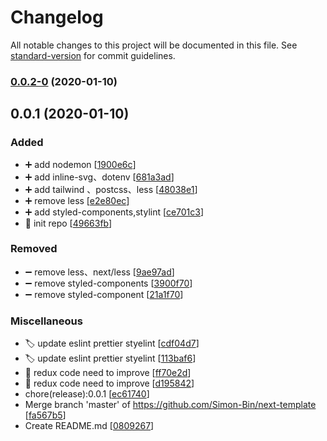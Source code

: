 # Changelog

All notable changes to this project will be documented in this file. See [standard-version](https://github.com/conventional-changelog/standard-version) for commit guidelines.

### [0.0.2-0](https://github.com/Simon-Bin/next-template/compare/v0.0.1...v0.0.2-0) (2020-01-10)

<a name="0.0.1"></a>
## 0.0.1 (2020-01-10)

### Added

- ➕ add nodemon [[1900e6c](https://github.com/Simon-Bin/next-template/commit/1900e6c33d184f5da4b475ac779d1ddb117b8bc2)]
- ➕ add inline-svg、dotenv [[681a3ad](https://github.com/Simon-Bin/next-template/commit/681a3ade622679ae84c2c13f406ea763f879be9e)]
- ➕ add tailwind 、postcss、less [[48038e1](https://github.com/Simon-Bin/next-template/commit/48038e1b1e93dac673f2e0f5adaf326c6a0b0718)]
- ➕ remove less [[e2e80ec](https://github.com/Simon-Bin/next-template/commit/e2e80ec3c186d81ea3714cec3df1417f9ee4d95d)]
- ➕ add styled-components,stylint [[ce701c3](https://github.com/Simon-Bin/next-template/commit/ce701c3d98862776dc31e3b9dce0ae3d9ad88d9c)]
- 🎉 init repo [[49663fb](https://github.com/Simon-Bin/next-template/commit/49663fb1fe3a7475fefb983737118b36700bee66)]

### Removed

- ➖ remove less、next/less [[9ae97ad](https://github.com/Simon-Bin/next-template/commit/9ae97ad1505305bad7ef34e23c77e569297cb2a9)]
- ➖ remove styled-components [[3900f70](https://github.com/Simon-Bin/next-template/commit/3900f707780d61f9986ebe882faf72094e111d8e)]
- ➖ remove styled-component [[21a1f70](https://github.com/Simon-Bin/next-template/commit/21a1f70d863f607aa6e669ef33200dbaf424d822)]

### Miscellaneous

- 🏷️ update eslint prettier styelint [[cdf04d7](https://github.com/Simon-Bin/next-template/commit/cdf04d73d893bed8d56d4d3c35be55b80a0ee190)]
- 🏷️ update eslint prettier styelint [[113baf6](https://github.com/Simon-Bin/next-template/commit/113baf63b730269a9cedbb83b00bfb723225fed4)]
- 💩 redux code need to improve [[ff70e2d](https://github.com/Simon-Bin/next-template/commit/ff70e2dba12805c74ebec0fb9a91bcd79421931b)]
- 💩 redux code need to improve [[d195842](https://github.com/Simon-Bin/next-template/commit/d19584235530739dfee29ff7c03a08c897199042)]
-  chore(release):0.0.1 [[ec61740](https://github.com/Simon-Bin/next-template/commit/ec6174018f7a7e75fa821665db080e0311225659)]
-  Merge branch &#x27;master&#x27; of https://github.com/Simon-Bin/next-template [[fa567b5](https://github.com/Simon-Bin/next-template/commit/fa567b5ffa37b3d629afeba017c42a420dc9847e)]
-  Create README.md [[0809267](https://github.com/Simon-Bin/next-template/commit/080926729eb52d5cc925ff7e46aa7f3615aa9f67)]

